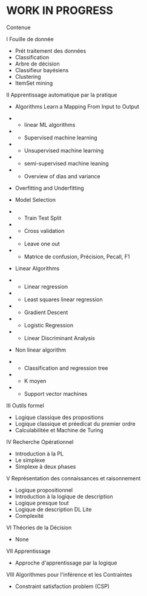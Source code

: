 
WORK IN PROGRESS
====

Contenue

I Fouille de donnée
- Prét traitement des données
- Classification
- Arbre de décision
- Classifieur bayésiens 
- Clustering
- ItemSet mining

II Apprentissage automatique par la pratique
- Algorithms Learn a Mapping From Input to Output
- -    linear ML algorithms
- -    Supervised machine learning  
- -    Unsupervised machine learning  
- -    semi-supervised machine leaning
- -    Overview of dias and variance  

- Overfitting and Underfitting
- Model Selection
- - Train Test Split
- - Cross validation 
- - Leave one out
- - Matrice de confusion, Précision, Pecall, F1 

- Linear Algorithms
- - Linear regression 
- - Least squares linear regression 
- - Gradient Descent
- - Logistic Regression 
- - Linear Discriminant Analysis  

- Non linear algorithm
- - Classification and regression tree 
- - K moyen  
- - Support vector machines 

III Outils formel
- Logique classique des propositions
- Logique classique et préedicat du premier ordre
- Calculabilitée et Machine de Turing

IV  Recherche Opérationnel
- Introduction à la PL
- Le simplexe
- Simplexe à deux phases


V Représentation des connaissances et raisonnement
- Logique propositionnel
- Introduction à la logique de description
- Logique presque tout
- Logique de description DL Lite
- Complexité

VI    Théories de la Décision
- None

VII    Apprentissage
- Approche d'apprentissage par la logique

VIII    Algorithmes pour l'inférence et les Contraintes
- Constraint satisfaction problem (CSP)

